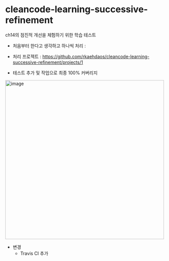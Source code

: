 # cleancode-learning-successive-refinement
ch14의 점진적 개선을 체험하기 위한 학습 테스트

- 처음부터 한다고 생각하고 하나씩 처리 : 
- 처리 프로젝트 : https://github.com/rkaehdaos/cleancode-learning-successive-refinement/projects/1

- 테스트 추가 및 작업으로 최종 100% 커버리지 
<img width="500" alt="image" src="https://user-images.githubusercontent.com/13996827/148191122-7a9b13ed-3858-4f66-b768-459b274eb83b.png">

- 변경
  - Travis CI 추가